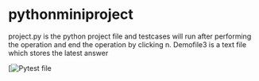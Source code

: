 # pythonminiproject
project.py is the python project file and testcases will run after performing the operation and end the operation by clicking  n. Demofile3 is a text file which stores the latest answer



[![Pytest file]()
